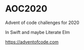 # AOC2020
Advent of code challenges for 2020

In Swift and maybe Literate Elm

https://adventofcode.com
